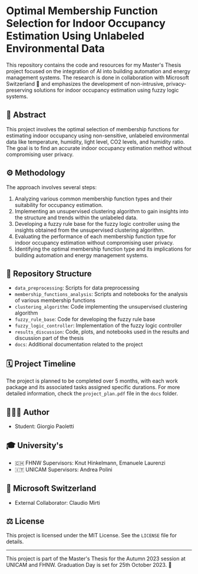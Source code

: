 # Optimal Membership Function Selection for Indoor Occupancy Estimation Using Unlabeled Environmental Data

This repository contains the code and resources for my Master's Thesis project focused on the integration of AI into building automation and energy management systems. The research is done in collaboration with Microsoft Switzerland 🤝 and emphasizes the development of non-intrusive, privacy-preserving solutions for indoor occupancy estimation using fuzzy logic systems.

## 📜 Abstract

This project involves the optimal selection of membership functions for estimating indoor occupancy using non-sensitive, unlabeled environmental data like temperature, humidity, light level, CO2 levels, and humidity ratio. The goal is to find an accurate indoor occupancy estimation method without compromising user privacy.

## ⚙️ Methodology

The approach involves several steps:

1. Analyzing various common membership function types and their suitability for occupancy estimation.
2. Implementing an unsupervised clustering algorithm to gain insights into the structure and trends within the unlabeled data.
3. Developing a fuzzy rule base for the fuzzy logic controller using the insights obtained from the unsupervised clustering algorithm.
4. Evaluating the performance of each membership function type for indoor occupancy estimation without compromising user privacy.
5. Identifying the optimal membership function type and its implications for building automation and energy management systems.

## 📁 Repository Structure

- `data_preprocessing`: Scripts for data preprocessing
- `membership_functions_analysis`: Scripts and notebooks for the analysis of various membership functions
- `clustering_algorithm`: Code implementing the unsupervised clustering algorithm
- `fuzzy_rule_base`: Code for developing the fuzzy rule base
- `fuzzy_logic_controller`: Implementation of the fuzzy logic controller
- `results_discussion`: Code, plots, and notebooks used in the results and discussion part of the thesis
- `docs`: Additional documentation related to the project

## 🗓️ Project Timeline

The project is planned to be completed over 5 months, with each work package and its associated tasks assigned specific durations. For more detailed information, check the `project_plan.pdf` file in the `docs` folder.

## 🧑🏻‍💻 Author
- Student: Giorgio Paoletti

## 🎓 University's
- 🇨🇭 FHNW Supervisors: Knut Hinkelmann, Emanuele Laurenzi
- 🇮🇹 UNICAM Supervisors: Andrea Polini

## 🏢 Microsoft Switzerland
- External Collaborator: Claudio Mirti

## ⚖️ License

This project is licensed under the MIT License. See the `LICENSE` file for details.

---

This project is part of the Master's Thesis for the Autumn 2023 session at UNICAM and FHNW. Graduation Day is set for 25th October 2023. 🎉
